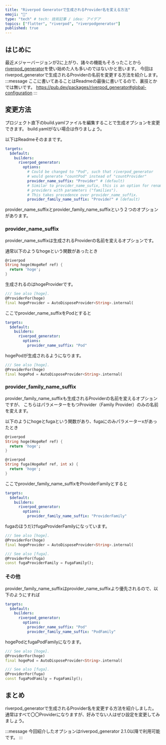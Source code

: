 ```yaml
---
title: "Riverpod Generatorで生成されるProvider名を変える方法"
emoji: "🐙"
type: "tech" # tech: 技術記事 / idea: アイデア
topics: ["flutter", "riverpod", "riverpodgenerator"]
published: true
---
```

## はじめに
最近メジャーバージョンが2に上がり、諸々の機能もそろったことから[riverpod_generator](https://pub.dev/packages/riverpod_generator)を使い始めた人も多いのではないかと思います。
今回はriverpod_generatorで生成されるProviderの名前を変更する方法を紹介します。
:::message
ここに書いてあることはReadmeの最後に書いてるので、裏技とかでは無いです。
https://pub.dev/packages/riverpod_generator#global-configuration
:::

## 変更方法
プロジェクト直下のbuild.yamlファイルを編集することで生成オプションを変更できます。
build.yamlがない場合は作りましょう。

以下はReadmeそのままです。
```yaml:build.yaml
targets:
  $default:
    builders:
      riverpod_generator:
        options:
          # Could be changed to "Pod", such that riverpod_generator
          # would generate "countPod" instead of "countProvider"
          provider_name_suffix: "Provider" # (default)
          # Similar to provider_name_sufix, this is an option for renaming
          # providers with parameters ("families").
          # This takes precedence over provider_name_suffix.
          provider_family_name_suffix: "Provider" # (default)
```
provider_name_suffixとprovider_family_name_suffixという２つのオプションがあります。

### provider_name_suffix
provider_name_suffixは生成されるProviderの名前を変えるオプションです。

通常以下のようなhogeという関数があったとき
```dart:hoge.dart
@riverpod
String hoge(HogeRef ref) {
  return 'hoge';
}
```
生成されるのはhogeProviderです。
```dart:hoge.g.dart
/// See also [hoge].
@ProviderFor(hoge)
final hogeProvider = AutoDisposeProvider<String>.internal(
```
ここでprovider_name_suffixをPodとすると
```yaml:build.yaml
targets:
  $default:
    builders:
      riverpod_generator:
        options:
          provider_name_suffix: "Pod"
```
hogePodが生成されるようになります。
```dart:hoge.g.dart
/// See also [hoge].
@ProviderFor(hoge)
final hogePod = AutoDisposeProvider<String>.internal(
```

### provider_family_name_suffix
provider_family_name_suffixも生成されるProviderの名前を変えるオプションですが、
こちらはパラメーターをもつProvider（Family Provider）のみの名前を変えます。

以下のようにhogeとfugaという関数があり、fugaにのみパラメーターxがあったとき
```dart:hoge.dart
@riverpod
String hoge(HogeRef ref) {
  return 'hoge';
}

@riverpod
String fuga(HogeRef ref, int x) {
  return 'hoge';
}
```

ここでprovider_family_name_suffixをProviderFamilyとすると
```yaml:build.yaml
targets:
  $default:
    builders:
      riverpod_generator:
        options:
          provider_family_name_suffix: "ProviderFamily"
```

fugaのほうだけfugaProviderFamilyになっています。
```dart:hoge.g.dart
/// See also [hoge].
@ProviderFor(hoge)
final hogeProvider = AutoDisposeProvider<String>.internal(

/// See also [fuga].
@ProviderFor(fuga)
const fugaProviderFamily = FugaFamily();
```

### その他
provider_family_name_suffixはprovider_name_suffixより優先されるので、以下のようにすれば
```yaml:build.yaml
targets:
  $default:
    builders:
      riverpod_generator:
        options:
          provider_name_suffix: "Pod"
          provider_family_name_suffix: "PodFamily"
```

hogePodとfugaPodFamilyになります。
```dart:hoge.g.dart
/// See also [hoge].
@ProviderFor(hoge)
final hogePod = AutoDisposeProvider<String>.internal(

/// See also [fuga].
@ProviderFor(fuga)
const fugaPodFamily = FugaFamily();
```

## まとめ
riverpod_generatorで生成されるProvider名を変更する方法を紹介しました。
通常はすべて〇〇Providerになりますが、好みでない人はぜひ設定を変更してみましょう。

:::message
今回紹介したオプションはriverpod_generator 2.1.0以降で利用可能です。
:::